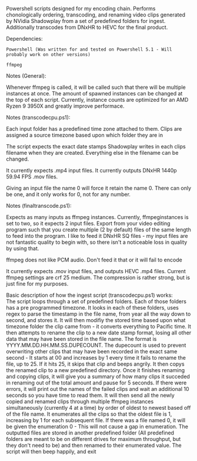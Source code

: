 Powershell scripts designed for my encoding chain. Performs chonologically ordering, transcoding, and renaming video clips generated by NVidia Shadowplay from a set of predefined folders for ingest. 
Additionally transcodes from DNxHR to HEVC for the final product.


Dependencies:

	Powershell (Was written for and tested on Powershell 5.1 - Will probably work on other versions)
	
	ffmpeg

Notes (General):

Whenever ffmpeg is called, it will be called such that there will be multiple instances at once. The amount of spawned instances can be changed
at the top of each script. Currently, instance counts are optimized for an AMD Ryzen 9 3950X and greatly improve performace.



Notes (transcodecpu.ps1):

Each input folder has a predefined time zone attached to them. Clips are assigned a source timezone based upon which folder they are in  
  
The script expects the exact date stamps Shadowplay writes in each clips filename when they are created. Everything else in the filename can be changed.  
  
It currently expects .mp4 input files. It currently outputs DNxHR 1440p 59.94 FPS .mov files.  
  
Giving an input file the name 0 will force it retain the name 0. There can only be one, and it only works for 0, not for any number.



Notes (finaltranscode.ps1):

Expects as many inputs as ffmpeg instances. Currently, ffmpeginstances is set to two, so it expects 2 input files. Export from your video editing program
such that you create multiple (2 by default) files of the same length to feed into the program. I like to feed it DNxHR SQ files - my input files are not
fantastic quality to begin with, so there isn't a noticeable loss in quality by using that. 

ffmpeg does not like PCM audio. Don't feed it that or it will fail to encode

It currently expects .mov input files, and outputs HEVC .mp4 files. Current ffmpeg settings are crf 25 medium. The compression is rather strong, but is just
fine for my purposes.
  
	
	
Basic description of how the ingest script (transcodecpu.ps1) works:  
The script loops through a set of predefined folders. Each of those folders has a pre programmed timezone. It looks in each of these folders, uses regex
to parse the timestamp in the file name, from year all the way down to second, and stores it. It will then modifiy the stored time based upon what
timezone folder the clip came from - it converts everything to Pacific time. It then attempts to rename the clip to a new date stamp format, losing all
other data that may have been stored in the file name. The format is YYYY.MM.DD.HH.MM.SS.DUPECOUNT. The dupecount is used to prevent overwriting other
clips that may have been recorded in the exact same second - It starts at 00 and increases by 1 every time it fails to rename the file, up to 25. If
it hits 25, it skips that clip and beeps angrily. It then copys the renamed clip to a new predefined directory. Once it finishes renaming and copying
clips, it will give you a summary of how many clips it succeded in renaming out of the total amount and pause for 5 seconds. If there were errors, it
will print out the names of the failed clips and wait an additional 10 seconds so you have time to read them. It will then send all the newly copied
and renamed clips through multiple ffmpeg instances simultaneously (currently 4 at a time) by order of oldest to newest based off of the file name. It
enumerates all the clips so that the oldest file is 1, increasing by 1 for each subsequent file. If there was a file named 0, it will be given the
enumeration 0 - This will not cause a gap in enumeration. The outputted files are stored in another predefined folder (All predefined folders are meant
to be on different drives for maximum throughput, but they don't need to be) and then renamed to their enumerated value. The script will then beep happily,
and exit